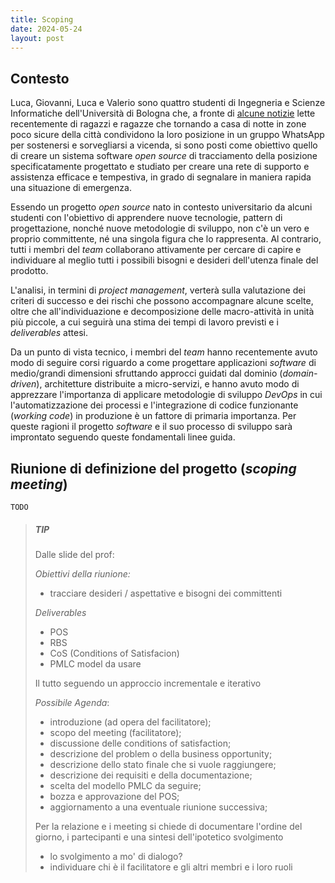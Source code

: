 ```yaml
---
title: Scoping
date: 2024-05-24
layout: post
---
```


## Contesto

Luca, Giovanni, Luca e Valerio sono quattro studenti di Ingegneria e Scienze Informatiche dell'Università di Bologna che, a fronte di [alcune notizie](https://www.open.online/2024/04/04/scrivi-quando-arrivi-gruppo-whatsapp-ragazze/) lette recentemente di ragazzi e ragazze che tornando a casa di notte in zone poco sicure della città condividono la loro posizione in un gruppo WhatsApp per sostenersi e sorvegliarsi a vicenda, si sono posti come obiettivo quello di creare un sistema software _open source_ di tracciamento della posizione specificatamente progettato e studiato per creare una rete di supporto e assistenza efficace e tempestiva, in grado di segnalare in maniera rapida una situazione di emergenza.

Essendo un progetto _open source_ nato in contesto universitario da alcuni studenti con l'obiettivo di apprendere nuove tecnologie, pattern di progettazione, nonché nuove metodologie di sviluppo, non c'è un vero e proprio committente, né una singola figura che lo rappresenta.
Al contrario, tutti i membri del _team_ collaborano attivamente per cercare di capire e individuare al meglio tutti i possibili bisogni e desideri dell'utenza finale del prodotto.

L'analisi, in termini di _project management_, verterà sulla valutazione dei criteri di successo e dei rischi che possono accompagnare alcune scelte, oltre che all'individuazione e decomposizione delle macro-attività in unità più piccole, a cui seguirà una stima dei tempi di lavoro previsti e i _deliverables_ attesi.

Da un punto di vista tecnico, i membri del _team_ hanno recentemente avuto modo di seguire corsi riguardo a come progettare applicazioni _software_ di medio/grandi dimensioni sfruttando approcci guidati dal dominio (_domain-driven_), architetture distribuite a micro-servizi, e hanno avuto modo di apprezzare l'importanza di applicare metodologie di sviluppo _DevOps_ in cui l'automatizzazione dei processi e l'integrazione di codice funzionante (_working code_) in produzione è un fattore di primaria importanza.
Per queste ragioni il progetto _software_ e il suo processo di sviluppo sarà improntato seguendo queste fondamentali linee guida.

## Riunione di definizione del progetto (_scoping meeting_)

`TODO`

> ##### TIP
>
> Dalle slide del prof:
>
> _Obiettivi della riunione:_
>
> - tracciare desideri / aspettative e bisogni dei committenti
>
> _Deliverables_
>
> - POS
> - RBS
> - CoS (Conditions of Satisfacion)
> - PMLC model da usare
>
> Il tutto seguendo un approccio incrementale e iterativo
>
> _Possibile Agenda_:
>
> - introduzione (ad opera del facilitatore);
> - scopo del meeting (facilitatore);
> - discussione delle conditions of satisfaction;
> - descrizione del problem o della business opportunity;
> - descrizione dello stato finale che si vuole raggiungere;
> - descrizione dei requisiti e della documentazione;
> - scelta del modello PMLC da seguire;
> - bozza e approvazione del POS;
> - aggiornamento a una eventuale riunione successiva;
>
> Per la relazione e i meeting si chiede di documentare l'ordine del giorno, i partecipanti e una sintesi dell'ipotetico svolgimento
>   - lo svolgimento a mo' di dialogo?
>   - individuare chi è il facilitatore e gli altri membri e i loro ruoli
